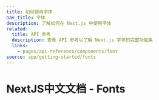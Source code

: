 ```yaml
---
title: 如何使用字体
nav_title: 字体
description: 了解如何在 Next.js 中使用字体
related:
  title: API 参考
  description: 查看 API 参考以了解 Next.js 字体的完整功能集
  links:
    - pages/api-reference/components/font
source: app/getting-started/fonts
---
```


# NextJS中文文档 - Fonts
